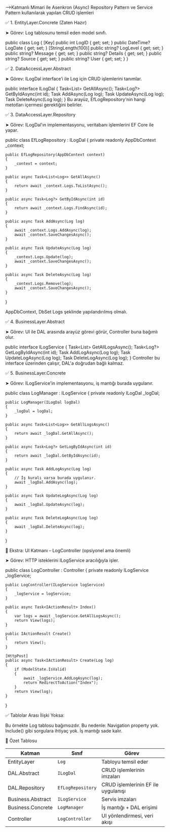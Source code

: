 ﻿-->Katmanlı Mimari ile Asenkron (Async) Repository Pattern ve Service Pattern kullanılarak yapılan CRUD işlemleri

✅ 1. EntityLayer.Concrete (Zaten Hazır)

➤ Görev: Log tablosunu temsil eden model sınıfı.

public class Log
{
    [Key]
    public int LogID { get; set; }
    public DateTime? LogDate { get; set; }
    [StringLength(100)]
    public string? LogLevel { get; set; }
    public string? Message { get; set; }
    public string? Details { get; set; }
    public string? Source { get; set; }
    public string? User { get; set; }
}

✅ 2. DataAccessLayer.Abstract

➤ Görev: ILogDal interface’i ile Log için CRUD işlemlerini tanımlar.

public interface ILogDal
{
    Task<List<Log>> GetAllAsync();
    Task<Log?> GetByIdAsync(int id);
    Task AddAsync(Log log);
    Task UpdateAsync(Log log);
    Task DeleteAsync(Log log);
}
Bu arayüz, EfLogRepository'nin hangi metotları içermesi gerektiğini belirler.

✅ 3. DataAccessLayer.Repository

➤ Görev: ILogDal'ın implementasyonu, veritabanı işlemlerini EF Core ile yapar.

public class EfLogRepository : ILogDal
{
    private readonly AppDbContext _context;

    public EfLogRepository(AppDbContext context)
    {
        _context = context;
    }

    public async Task<List<Log>> GetAllAsync()
    {
        return await _context.Logs.ToListAsync();
    }

    public async Task<Log?> GetByIdAsync(int id)
    {
        return await _context.Logs.FindAsync(id);
    }

    public async Task AddAsync(Log log)
    {
        await _context.Logs.AddAsync(log);
        await _context.SaveChangesAsync();
    }

    public async Task UpdateAsync(Log log)
    {
        _context.Logs.Update(log);
        await _context.SaveChangesAsync();
    }

    public async Task DeleteAsync(Log log)
    {
        _context.Logs.Remove(log);
        await _context.SaveChangesAsync();
    }
}

AppDbContext, DbSet<Log> Logs şeklinde yapılandırılmış olmalı.

✅ 4. BusinessLayer.Abstract

➤ Görev: UI ile DAL arasında arayüz görevi görür, Controller buna bağımlı olur.

public interface ILogService
{
    Task<List<Log>> GetAllLogsAsync();
    Task<Log?> GetLogByIdAsync(int id);
    Task AddLogAsync(Log log);
    Task UpdateLogAsync(Log log);
    Task DeleteLogAsync(Log log);
}
Controller bu interface üzerinden çalışır, DAL'a doğrudan bağlı kalmaz.

✅ 5. BusinessLayer.Concrete

➤ Görev: ILogService'in implementasyonu, iş mantığı burada uygulanır.

public class LogManager : ILogService
{
    private readonly ILogDal _logDal;

    public LogManager(ILogDal logDal)
    {
        _logDal = logDal;
    }

    public async Task<List<Log>> GetAllLogsAsync()
    {
        return await _logDal.GetAllAsync();
    }

    public async Task<Log?> GetLogByIdAsync(int id)
    {
        return await _logDal.GetByIdAsync(id);
    }

    public async Task AddLogAsync(Log log)
    {
        // İş kuralı varsa burada uygulanır.
        await _logDal.AddAsync(log);
    }

    public async Task UpdateLogAsync(Log log)
    {
        await _logDal.UpdateAsync(log);
    }

    public async Task DeleteLogAsync(Log log)
    {
        await _logDal.DeleteAsync(log);
    }
}

🔄 Ekstra: UI Katmanı – LogController (opsiyonel ama önemli)

➤ Görev: HTTP isteklerini ILogService aracılığıyla işler.

public class LogController : Controller
{
    private readonly ILogService _logService;

    public LogController(ILogService logService)
    {
        _logService = logService;
    }

    public async Task<IActionResult> Index()
    {
        var logs = await _logService.GetAllLogsAsync();
        return View(logs);
    }

    public IActionResult Create()
    {
        return View();
    }

    [HttpPost]
    public async Task<IActionResult> Create(Log log)
    {
        if (ModelState.IsValid)
        {
            await _logService.AddLogAsync(log);
            return RedirectToAction("Index");
        }
        return View(log);
    }
}

✅ Tablolar Arası İlişki Yoksa:

Bu örnekte Log tablosu bağımsızdır. Bu nedenle:
Navigation property yok.
Include() gibi sorgulara ihtiyaç yok.
İş mantığı sade kalır.

📌 Özet Tablosu

| Katman            | Sınıf             | Görev                               |
| ----------------- | ----------------- | ----------------------------------- |
| EntityLayer       | `Log`             | Tabloyu temsil eder                 |
| DAL.Abstract      | `ILogDal`         | CRUD işlemlerinin imzaları          |
| DAL.Repository    | `EfLogRepository` | CRUD işlemlerinin EF ile uygulanışı |
| Business.Abstract | `ILogService`     | Servis imzaları                     |
| Business.Concrete | `LogManager`      | İş mantığı + DAL erişimi            |
| Controller        | `LogController`   | UI yönlendirmesi, veri akışı        |
